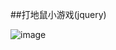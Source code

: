 ##打地鼠小游戏(jquery)


![image](https://github.com/Stephen-Lee/hit_mouse/tree/master/assets/images/example.png)
